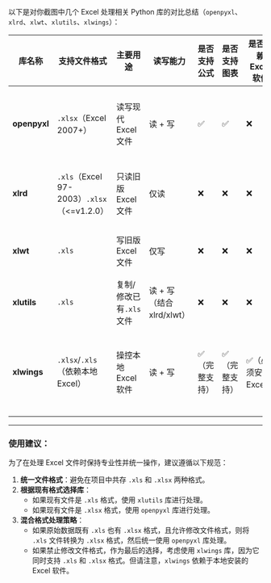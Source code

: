 以下是对你截图中几个 Excel 处理相关 Python 库的对比总结（`openpyxl`、`xlrd`、`xlwt`、`xlutils`、`xlwings`）：

| 库名称          | 支持文件格式                                 | 主要用途            | 读写能力               | 是否支持公式  | 是否支持图表  | 是否依赖Excel软件  | 特点说明                        |
| ------------ | -------------------------------------- | --------------- | ------------------ | ------- | ------- | ------------ | --------------------------- |
| **openpyxl** | `.xlsx`（Excel 2007+）                   | 读写现代Excel文件     | 读 + 写              | ✅       | ✅       | ❌            | 支持样式、合并单元格、图表、图片、数据验证等      |
| **xlrd**     | `.xls`（Excel 97-2003）`.xlsx`（<=v1.2.0） | 只读旧版Excel文件     | 仅读                 | ❌       | ❌       | ❌            | v2.0后仅支持`.xls`，已不再支持`.xlsx` |
| **xlwt**     | `.xls`                                 | 写旧版Excel文件      | 仅写                 | ❌       | ❌       | ❌            | 搭配`xlrd`使用；不支持`.xlsx`       |
| **xlutils**  | `.xls`                                 | 复制/修改已有`.xls`文件 | 读 + 写（结合xlrd/xlwt） | ❌       | ❌       | ❌            | 基于`xlrd`和`xlwt`封装的工具包       |
| **xlwings**  | `.xlsx`/`.xls`（依赖本地Excel）              | 操控本地Excel软件     | 读 + 写              | ✅（完整支持） | ✅（完整支持） | ✅（必须安装Excel） | 可执行宏，支持双向数据交互，适合Excel自动化场景  |

---

### 使用建议：

为了在处理 Excel 文件时保持专业性并统一操作，建议遵循以下规范：

1.  **统一文件格式**：避免在项目中共存 `.xls` 和 `.xlsx` 两种格式。
2.  **根据现有格式选择库**：
    *   如果现有文件是 `.xls` 格式，使用 `xlutils` 库进行处理。
    *   如果现有文件是 `.xlsx` 格式，使用 `openpyxl` 库进行处理。
3.  **混合格式处理策略**：
    *   如果原始数据既有 `.xls` 也有 `.xlsx` 格式，且允许修改文件格式，则将 `.xls` 文件转换为 `.xlsx` 格式，然后统一使用 `openpyxl` 库处理。
    *   如果禁止修改文件格式，作为最后的选择，考虑使用 `xlwings` 库，因为它同时支持 `.xls` 和 `.xlsx` 格式。但请注意，`xlwings` 依赖于本地安装的 Excel 软件。

